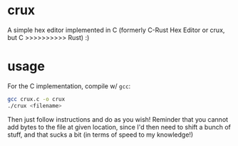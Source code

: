 # crux
A simple hex editor implemented in C (formerly C-Rust Hex Editor or crux, but C >>>>>>>>>> Rust) :)

# usage
For the C implementation, compile w/ `gcc`:

```bash
gcc crux.c -o crux
./crux <filename>
```

Then just follow instructions and do as you wish! Reminder that you cannot add bytes to the file at given location, since I'd then need to shift a bunch of stuff, and that sucks a bit (in terms of speed to my knowledge!)
